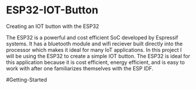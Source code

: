# ESP32-IOT-Button
Creating an IOT button with the ESP32

The ESP32 is a powerful and cost efficient SoC developed by Espressif systems. It has a bluetooth module and wifi reciever built directly into the processor which makes it ideal for many IoT applications. In this project I will be using the ESP32 to create a simple IOT button. The ESP32 is ideal for this application because it is cost efficient, energy efficient, and is easy to work with after one familiarizes themselves with the ESP IDF.

#Getting-Started

